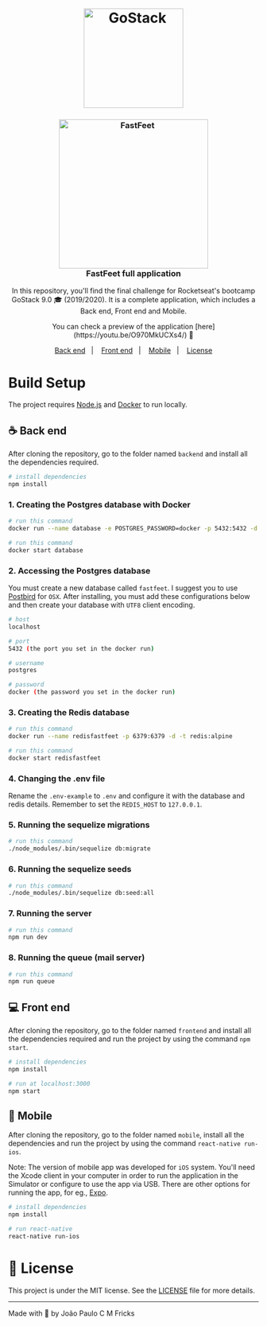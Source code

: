 <h1 align="center">
    <img alt="GoStack" src="https://rocketseat-cdn.s3-sa-east-1.amazonaws.com/bootcamp-header.png" width="200" />
</h1>

<h3 align="center">
  <img alt="FastFeet" src="https://i.imgur.com/LtZ2BBx.png" width="300" /> <br/>
  FastFeet full application
</h3>

<p align="center">In this repository, you'll find the final challenge for Rocketseat's bootcamp GoStack 9.0 🎓 (2019/2020). It is a complete application, which includes a Back end, Front end and Mobile.</p>

<p align="center">You can check a preview of the application [here](https://youtu.be/O970MkUCXs4/) 🎥</p>

<p align="center">
  <a href="#coffee-back-end">Back end</a>&nbsp;&nbsp;&nbsp;|&nbsp;&nbsp;&nbsp;
  <a href="#computer-front-end">Front end</a>&nbsp;&nbsp;&nbsp;|&nbsp;&nbsp;&nbsp;
  <a href="#iphone-mobile">Mobile</a>&nbsp;&nbsp;&nbsp;|&nbsp;&nbsp;&nbsp;
  <a href="#memo-license">License</a>
</p>

# Build Setup

The project requires [Node.js](https://nodejs.org/) and [Docker](https://docs.docker.com/install/) to run locally.

## :coffee: Back end

After cloning the repository, go to the folder named `backend` and install all the dependencies required.

```bash
# install dependencies
npm install
```

### 1. Creating the Postgres database with Docker

```bash
# run this command
docker run --name database -e POSTGRES_PASSWORD=docker -p 5432:5432 -d postgres
```

```bash
# run this command
docker start database
```

### 2. Accessing the Postgres database

You must create a new database called `fastfeet`. I suggest you to use [Postbird](https://www.electronjs.org/apps/postbird) for `OSX`. After installing, you must add these configurations below and then create your database with `UTF8` client encoding.

```bash
# host
localhost

# port
5432 (the port you set in the docker run)

# username
postgres

# password
docker (the password you set in the docker run)
```

### 3. Creating the Redis database

```bash
# run this command
docker run --name redisfastfeet -p 6379:6379 -d -t redis:alpine
```

```bash
# run this command
docker start redisfastfeet
```

### 4. Changing the .env file

Rename the `.env-example` to `.env` and configure it with the database and redis details. Remember to set the `REDIS_HOST` to `127.0.0.1`.

### 5. Running the sequelize migrations

```bash
# run this command
./node_modules/.bin/sequelize db:migrate
```

### 6. Running the sequelize seeds

```bash
# run this command
./node_modules/.bin/sequelize db:seed:all
```

### 7. Running the server

```bash
# run this command
npm run dev
```

### 8. Running the queue (mail server)

```bash
# run this command
npm run queue
```

## :computer: Front end

After cloning the repository, go to the folder named `frontend` and install all the dependencies required and run the project by using the command `npm start`.

```bash
# install dependencies
npm install
```

```bash
# run at localhost:3000
npm start
```

## :iphone: Mobile

After cloning the repository, go to the folder named `mobile`, install all the dependencies and run the project by using the command `react-native run-ios`.

Note: The version of mobile app was developed for `iOS` system. You'll need the Xcode client in your computer in order to run the application in the Simulator or configure to use the app via USB. There are other options for running the app, for eg., [Expo](https://expo.io/learn).

```bash
# install dependencies
npm install
```

```bash
# run react-native
react-native run-ios
```

# :memo: License

This project is under the MIT license. See the [LICENSE](LICENSE.md) file for more details.

---

Made with :blue_heart: by João Paulo C M Fricks
